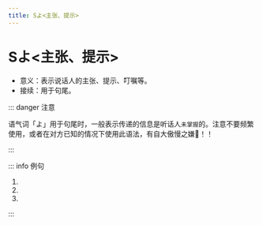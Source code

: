 ```yaml
---
title: Sよ<主张、提示>
---
```


# Sよ<主张、提示>

- 意义：表示说话人的主张、提示、叮嘱等。
- 接续：用于句尾。

::: danger 注意

语气词「よ」用于句尾时，一般表示传递的信息是听话人`未掌握`的。注意不要频繁使用，或者在对方已知的情况下使用此语法，有自大傲慢之嫌😤！！

:::

::: info 例句

1. <grammer-content sentence="[日本語/にほんご]も[難/むずか]しいです**よ**。" trans='日语也挺难的哟。' />
1. <grammer-content sentence="[王/おう]さんの[日本語/にほんご]は[本当/ほんとう]に[上手/じょうず]です**よ**。" trans='小王的日语真的很厉害哦~' />
1. <grammer-content sentence="[今日/きょう]は[月曜日/げつようび]じゃありません。[火曜日/かようび]です**よ**。" trans='今天不是周一哦，今天是周二。' />

:::

